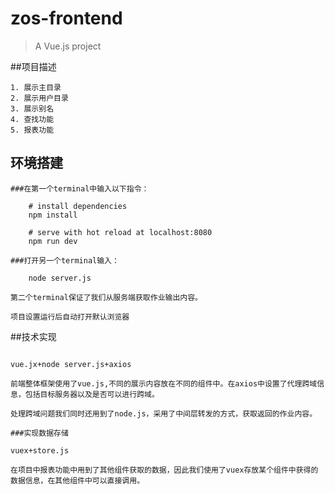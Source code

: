 # zos-frontend
> A Vue.js project

##项目描述
```该系统基于主机上收取的目录等数据，分析并记录目录及别名信息，并在WEB界面中做相应展示，具体功能描述如下：
1. 展示主目录
2. 展示用户目录
3. 展示别名
4. 查找功能
5. 报表功能
```

## 环境搭建

``` 
###在第一个terminal中输入以下指令：

    # install dependencies
    npm install
    
    # serve with hot reload at localhost:8080
    npm run dev

###打开另一个terminal输入：

    node server.js

第二个terminal保证了我们从服务端获取作业输出内容。

项目设置运行后自动打开默认浏览器
```

##技术实现

```###实现http请求，跨域处理

vue.jx+node server.js+axios

前端整体框架使用了vue.js,不同的展示内容放在不同的组件中。在axios中设置了代理跨域信息，包括目标服务器以及是否可以进行跨域。

处理跨域问题我们同时还用到了node.js，采用了中间层转发的方式，获取返回的作业内容。

###实现数据存储

vuex+store.js

在项目中报表功能中用到了其他组件获取的数据，因此我们使用了vuex存放某个组件中获得的数据信息，在其他组件中可以直接调用。
```

